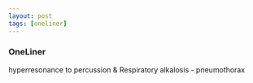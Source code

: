 ```yaml
---
layout: post
tags: [oneliner]
---
```



### OneLiner

hyperresonance to percussion & Respiratory alkalosis - pneumothorax
